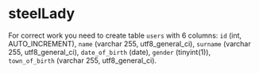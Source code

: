 # steelLady
For correct work you need to create table `users` with 6 columns:
`id` (int, AUTO_INCREMENT),
`name` (varchar 255, utf8_general_ci),
`surname` (varchar 255, utf8_general_ci),
`date_of_birth` (date),
`gender` (tinyint(1)),
`town_of_birth` (varchar 255, utf8_general_ci).

